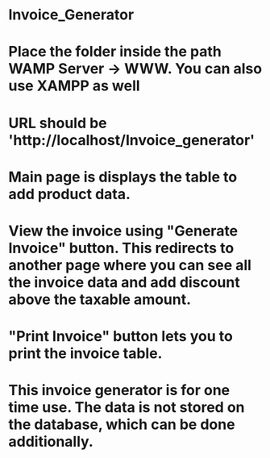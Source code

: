 # Invoice_Generator
# Place the folder inside the path WAMP Server -> WWW. You can also use XAMPP as well
# URL should be 'http://localhost/Invoice_generator'
# Main page is displays the table to add product data.
# View the invoice using "Generate Invoice" button. This redirects to another page where you can see all the invoice data and add discount above the taxable amount.
# "Print Invoice" button lets you to print the invoice table.
# This invoice generator is for one time use. The data is not stored on the database, which can be done additionally.
